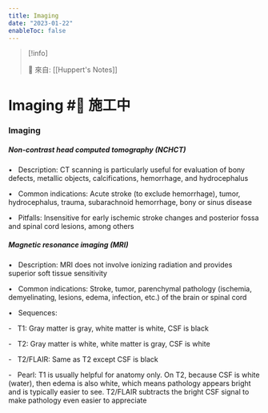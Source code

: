 ```yaml
---
title: Imaging
date: "2023-01-22"
enableToc: false
---
```


> [!info]
>
> 🌱 來自: [[Huppert's Notes]]

# Imaging #🚧 施工中

### Imaging

##### Non-contrast head computed tomography (NCHCT)

•   Description: CT scanning is particularly useful for evaluation of bony defects, metallic objects, calcifications, hemorrhage, and hydrocephalus

•   Common indications: Acute stroke (to exclude hemorrhage), tumor, hydrocephalus, trauma, subarachnoid hemorrhage, bony or sinus disease

•   Pitfalls: Insensitive for early ischemic stroke changes and posterior fossa and spinal cord lesions, among others

##### Magnetic resonance imaging (MRI)

•   Description: MRI does not involve ionizing radiation and provides superior soft tissue sensitivity

•   Common indications: Stroke, tumor, parenchymal pathology (ischemia, demyelinating, lesions, edema, infection, etc.) of the brain or spinal cord

•   Sequences:

-   T1: Gray matter is gray, white matter is white, CSF is black

-   T2: Gray matter is white, white matter is gray, CSF is white

-   T2/FLAIR: Same as T2 except CSF is black

-   Pearl: T1 is usually helpful for anatomy only. On T2, because CSF is white (water), then edema is also white, which means pathology appears bright and is typically easier to see. T2/FLAIR subtracts the bright CSF signal to make pathology even easier to appreciate

